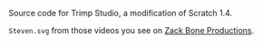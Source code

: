 Source code for Trimp Studio, a modification of Scratch 1.4.

`Steven.svg` from those videos you see on [Zack Bone Productions](https://www.youtube.com/c/ZackBoneProductions).